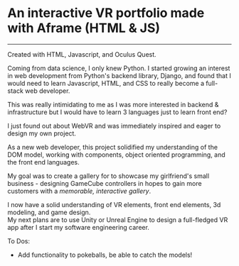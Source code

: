 # An interactive VR portfolio made with Aframe (HTML &amp; JS)
-------
Created with HTML, Javascript, and Oculus Quest.  

Coming from data science, I only knew Python. I started growing an interest in web development from Python's backend library, Django, and found that I would need to learn Javascript, HTML, and CSS to really become a full-stack web developer.  

This was really intimidating to me as I was more interested in backend & infrastructure but I would have to learn 3 languages just to learn front end?   
    
I just found out about WebVR and was immediately inspired and eager to design my own project.  
    
As a new web developer, this project solidified my understanding of the DOM model, working with components, object oriented programming, and the front end languages.

My goal was to create a gallery for to showcase my girlfriend's small business - designing GameCube controllers in hopes to gain more customers with a *memorable, interactive gallery*.  

I now have a solid understanding of VR elements, front end elements, 3d modeling, and game design.   
My next plans are to use Unity or Unreal Engine to design a full-fledged VR app after I start my software engineering career.

To Dos:

   * Add functionality to pokeballs, be able to catch the models!

